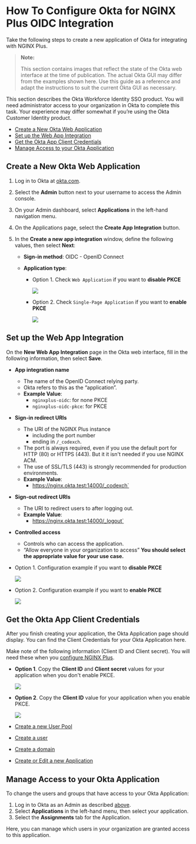 # How To Configure Okta for NGINX Plus OIDC Integration

Take the following steps to create a new application of Okta for integrating with NGINX Plus.

> **Note:**
>
> This section contains images that reflect the state of the Okta web interface at the time of publication. The actual Okta GUI may differ from the examples shown here. Use this guide as a reference and adapt the instructions to suit the current Okta GUI as necessary.

This section describes the Okta Workforce Identity SSO product. You will need administrator access to your organization in Okta to complete this task. Your experience may differ somewhat if you’re using the Okta Customer Identity product.

- [Create a New Okta Web Application](#create-a-new-okta-web-application)
- [Set up the Web App Integration](#set-up-the-web-app-integration)
- [Get the Okta App Client Credentials](#get-the-okta-app-client-credentials)
- [Manage Access to your Okta Application](#manage-access-to-your-okta-application)

## Create a New Okta Web Application

1. Log in to Okta at [okta.com](okta.com).

2. Select the **Admin** button next to your username to access the Admin console.

3. On your Admin dashboard, select **Applications** in the left-hand navigation menu.

4. On the Applications page, select the **Create App Integration** button.

5. In the **Create a new app integration** window, define the following values, then select **Next**:

   - **Sign-in method**: OIDC - OpenID Connect

   - **Application type**:

     - Option 1. Check `Web Application` if you want to **disable PKCE**

       ![](./img/okta-create-app-none-pkce.png)

     - Option 2. Check `Single-Page Application` if you want to **enable PKCE**

       ![](./img/okta-create-app-pkce.png)

## Set up the Web App Integration

On the **New Web App Integration** page in the Okta web interface, fill in the following information, then select **Save**.

- **App integration name**

  - The name of the OpenID Connect relying party.
  - Okta refers to this as the “application”.
  - **Example Value**:
    - `nginxplus-oidc`: for none PKCE
    - `nginxplus-oidc-pkce`: for PKCE

- **Sign-in redirect URIs**

  - The URI of the NGINX Plus instance
    - including the port number
    - ending in `/_codexch`.
  - The port is always required, even if you use the default port for HTTP (80) or HTTPS (443). But it it isn't needed if you use NGINX ACM.
  - The use of SSL/TLS (443) is strongly recommended for production environments.
  - **Example Value**:
    - https://nginx.okta.test:14000/_codexch`

- **Sign-out redirect URIs**

  - The URI to redirect users to after logging out.
  - **Example Value**:
    - https://nginx.okta.test:14000/_logout`

- **Controlled access**

  - Controls who can access the application.
  - “Allow everyone in your organization to access”
    **You should select the appropriate value for your use case.**

- Option 1. Configuration example if you want to **disable PKCE**

  ![](./img/okta-set-up-web-app-none-pkce-start.png)

- Option 2. Configuration example if you want to **enable PKCE**

  ![](./img/okta-set-up-single-page-app-pkce-start.png)

## Get the Okta App Client Credentials

After you finish creating your application, the Okta Application page should display. You can find the Client Credentials for your Okta Application here.

Make note of the following information (Client ID and Client secret). You will need these when you [configure NGINX Plus](https://github.com/nginx-openid-connect/nginx-oidc-okta/blob/main/docs/02-NGINX-Plus-Setup.md).

- **Option 1**. Copy the **Client ID** and **Client secret** values for your application when you don't enable PKCE.

  ![](./img/okta-credentials-none-pkce.png)

- **Option 2**. Copy the **Client ID** value for your application when you enable PKCE.

  ![](./img/okta-credentials-pkce.png)

- [Create a new User Pool](#create-a-new-user-pool)
- [Create a user](#create-a-user)
- [Create a domain](#create-a-domain)
- [Create or Edit a new Application](#create-or-edit-a-new-application)

## Manage Access to your Okta Application

To change the users and groups that have access to your Okta Application:

1. Log in to Okta as an Admin as described [above](#create-a-new-okta-web-application).
2. Select **Applications** in the left-hand menu, then select your application.
3. Select the **Assignments** tab for the Application.

Here, you can manage which users in your organization are granted access to this application.

